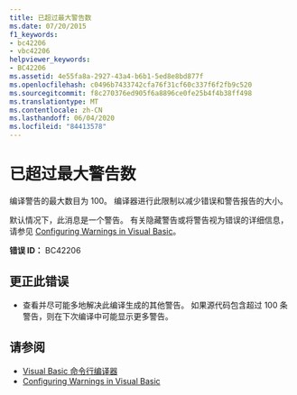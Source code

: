 ```yaml
---
title: 已超过最大警告数
ms.date: 07/20/2015
f1_keywords:
- bc42206
- vbc42206
helpviewer_keywords:
- BC42206
ms.assetid: 4e55fa8a-2927-43a4-b6b1-5ed8e8bd877f
ms.openlocfilehash: c0496b7433742cfa76f31cf60c337f6f2fb9c520
ms.sourcegitcommit: f8c270376ed905f6a8896ce0fe25b4f4b38ff498
ms.translationtype: MT
ms.contentlocale: zh-CN
ms.lasthandoff: 06/04/2020
ms.locfileid: "84413578"
---
```

# <a name="maximum-number-of-warnings-has-been-exceeded"></a>已超过最大警告数
编译警告的最大数目为 100。 编译器进行此限制以减少错误和警告报告的大小。  
  
 默认情况下，此消息是一个警告。 有关隐藏警告或将警告视为错误的详细信息，请参见 [Configuring Warnings in Visual Basic](/visualstudio/ide/configuring-warnings-in-visual-basic)。  
  
 **错误 ID：** BC42206  
  
## <a name="to-correct-this-error"></a>更正此错误  
  
- 查看并尽可能多地解决此编译生成的其他警告。 如果源代码包含超过 100 条警告，则在下次编译中可能显示更多警告。  
  
## <a name="see-also"></a>请参阅

- [Visual Basic 命令行编译器](../reference/command-line-compiler/index.md)
- [Configuring Warnings in Visual Basic](/visualstudio/ide/configuring-warnings-in-visual-basic)
